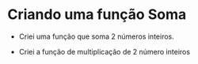 # Criando uma função Soma

- Criei uma função que soma 2  números inteiros. 

- Criei a função de multiplicação de 2 número inteiros
